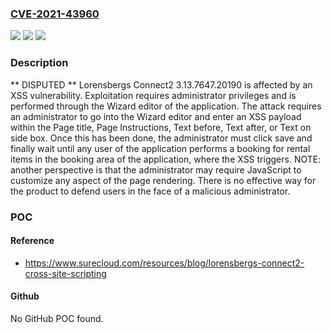 ### [CVE-2021-43960](https://cve.mitre.org/cgi-bin/cvename.cgi?name=CVE-2021-43960)
![](https://img.shields.io/static/v1?label=Product&message=n%2Fa&color=blue)
![](https://img.shields.io/static/v1?label=Version&message=n%2Fa&color=blue)
![](https://img.shields.io/static/v1?label=Vulnerability&message=n%2Fa&color=brighgreen)

### Description

** DISPUTED ** Lorensbergs Connect2 3.13.7647.20190 is affected by an XSS vulnerability. Exploitation requires administrator privileges and is performed through the Wizard editor of the application. The attack requires an administrator to go into the Wizard editor and enter an XSS payload within the Page title, Page Instructions, Text before, Text after, or Text on side box. Once this has been done, the administrator must click save and finally wait until any user of the application performs a booking for rental items in the booking area of the application, where the XSS triggers. NOTE: another perspective is that the administrator may require JavaScript to customize any aspect of the page rendering. There is no effective way for the product to defend users in the face of a malicious administrator.

### POC

#### Reference
- https://www.surecloud.com/resources/blog/lorensbergs-connect2-cross-site-scripting

#### Github
No GitHub POC found.

